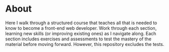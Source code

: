 # About
Here I walk through a structured course that teaches all that is needed to know to become a front-end web developer. Work through each section, learning new skills (or improving existing ones) as I navigate along. Each section includes exercises and assessments to test the mastery of the material before moving forward. However, this repository excludes the tests.
